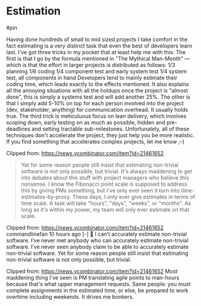 # Estimation

#pin

Having done hundreds of small to mid sized projects I take comfort in the fact estimating is a very distinct task that even the best of developers learn last.
I've got three tricks in my pocket that at least help me with this:
The first is that I go by the formula mentioned in "The Mythical Man-Month" — which is that the effort in larger projects is distributed as follows:
1/3 planning 1/6 coding 1/4 component test and early system test 1/4 system test, all components in hand
Developers tend to mainly estimate their coding time, which leads exactly to the effects mentioned. It also explains all the annoying situations with all the holdups once the project is "almost done", this is simply a systems test and will add another 25%.
The other is that I simply add 5-10% on top for each person involved into the project (dev, stakeholder, anything) for communication overhead. It usually holds true.
The third trick is meticuluous focus on lean delivery, which involves scoping down, early testing on as much as possible, hidden and pre-deadlines and setting tractable sub-milestones.
Unfortunately, all of these techniques don't accelerate the project, they just help you be more realistic. If you find something that accelerates complex projects, let me know ;-) 

Clipped from: https://news.ycombinator.com/item?id=21461652
>Yet for some reason people still insist that estimating non-trivial software is not only possible, but trivial.
It's always maddening to get into debates about this stuff with project managers who believe this nonsense. I know the Fibonacci point scale is supposed to address this by giving PMs something, but I've only ever seen it turn into time-estimates-by-proxy.
These days, I only ever give estimates in terms of time scale. A task will take "hours", "days", "weeks", or "months". As long as it's within my power, my team will only ever estimate on that scale. 

Clipped from: https://news.ycombinator.com/item?id=21461652
commandlinefan 10 hours ago [-] 

I can’t accurately estimate non-trivial software. I’ve never met anybody who can accurately estimate non-trivial software. I’ve never seen anybody claim to be able to accurately estimate non-trivial software. Yet for some reason people still insist that estimating non-trivial software is not only possible, but trivial.

Clipped from: https://news.ycombinator.com/item?id=21461652
Most maddening thing I've seen is PM translating agile points to man-hours because that's what upper management requests.
Same people: you must complete assignments in the estimated time, or else, be prepared to work overtime including weekends.
It drives me bonkers. 
